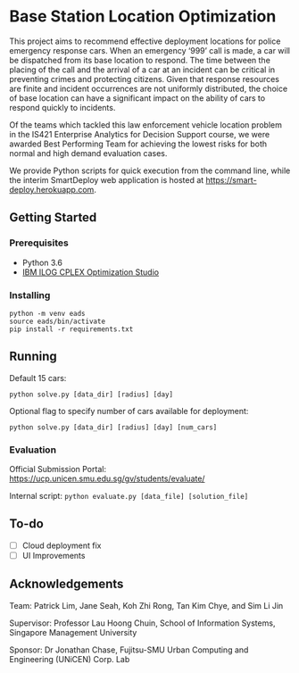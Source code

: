 # Base Station Location Optimization
This project aims to recommend effective deployment locations for police emergency response cars. When an emergency ‘999’ call is made, a car will be dispatched from its base location to respond. The time between the placing of the call and the arrival of a car at an incident can be critical in preventing crimes and protecting citizens. Given that response resources are finite and incident occurrences are not uniformly distributed, the choice of base location can have a significant impact on the ability of cars to respond quickly to incidents.

Of the teams which tackled this law enforcement vehicle location problem in the IS421 Enterprise Analytics for Decision Support course, we were awarded Best Performing Team for achieving the lowest risks for both normal and high demand evaluation cases.

We provide Python scripts for quick execution from the command line, while the interim SmartDeploy web application is hosted at https://smart-deploy.herokuapp.com. 

## Getting Started

### Prerequisites
- Python 3.6
- [IBM ILOG CPLEX Optimization Studio](https://www.ibm.com/sg-en/analytics/cplex-optimizer)

### Installing
```
python -m venv eads
source eads/bin/activate
pip install -r requirements.txt
```

## Running
Default 15 cars:

`python solve.py [data_dir] [radius] [day]`

Optional flag to specify number of cars available for deployment:

`python solve.py [data_dir] [radius] [day] [num_cars]`

### Evaluation
Official Submission Portal: https://ucp.unicen.smu.edu.sg/gv/students/evaluate/

Internal script: `python evaluate.py [data_file] [solution_file]`

## To-do
- [ ] Cloud deployment fix
- [ ] UI Improvements

## Acknowledgements
Team: Patrick Lim, Jane Seah, Koh Zhi Rong, Tan Kim Chye, and Sim Li Jin

Supervisor: Professor Lau Hoong Chuin, School of Information Systems, Singapore Management University

Sponsor: Dr Jonathan Chase, Fujitsu-SMU Urban Computing and Engineering (UNiCEN) Corp. Lab
